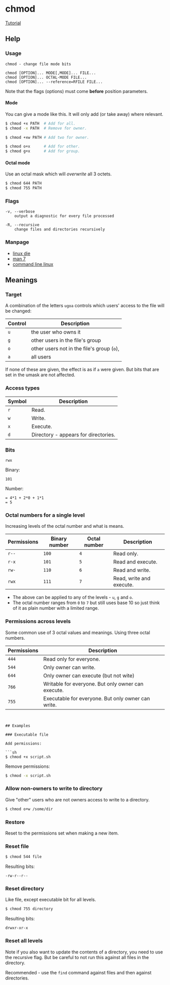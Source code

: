 # chmod

[Tutorial](https://www.howtogeek.com/437958/how-to-use-the-chmod-command-on-linux/)


## Help

### Usage

```
chmod - change file mode bits  
```

```
chmod [OPTION]... MODE[,MODE]... FILE...
chmod [OPTION]... OCTAL-MODE FILE...
chmod [OPTION]... --reference=RFILE FILE...  
```

Note that the flags (options) must come **before** position parameters.

#### Mode

You can give a mode like this. It will only add (or take away) where relevant.

```sh
$ chmod +x PATH  # Add for all.
$ chmod -x PATH  # Remove for owner.

$ chmod +xw PATH # Add two for owner.

$ chmod o+x      # Add for other.
$ chmod g+x      # Add for group.
```

#### Octal mode

Use an octal mask which will _overwrite_ all 3 octets.

```sh
$ chmod 644 PATH
$ chmod 755 PATH 
```

### Flags

```
-v, --verbose
    output a diagnostic for every file processed 

-R, --recursive
    change files and directories recursively 
```

### Manpage

- [linux die](https://linux.die.net/man/1/chmod)
- [man 7](https://www.man7.org/linux/man-pages/man1/chmod.1.html)
- [command line linux](https://www.commandlinux.com/man-page/man1/chmod.1.html)

## Meanings

### Target

A combination of the letters `ugoa` controls which users' access to the file will be changed: 

Control | Description
---     | ---
`u`     | the user who owns it
`g`     | other users in the file's group
`o`     | other users not in the file's group (`o`), 
`a`     | all users

If none of these are given, the effect is as if `a` were given. But bits that are set in the umask are not affected.

### Access types

Symbol | Description
---    | ---
`r`    | Read.
`w`    | Write.
`x`    | Execute.
`d`    | Directory - appears for directories.

### Bits

```
rwx
```

Binary:

```
101
```

Number:

```
= 4*1 + 2*0 + 1*1
= 5
```

### Octal numbers for a single level

Increasing levels of the octal number and what is means. 

Permissions | Binary number | Octal number | Description
---    | ---      | --- | ---
`r--`  | `100`    | `4` | Read only.
`r-x`  | `101`    | `5` | Read and execute.
`rw-`  | `110`    | `6` | Read and write.
`rwx`  | `111`    | `7` | Read, write and execute.

- The above can be applied to any of the levels - `u`, `g` and `o`.
- The octal number ranges from `0` to `7` but still uses base 10 so just think of it as plain number with a limited range.

### Permissions across levels

Some common use of 3 octal values and meanings. Using three octal numbers.

Permissions | Description
---   | ---
`444` | Read only for everyone.
`544` | Only owner can write.
`644` | Only owner can execute (but not wite)
`766` | Writable for everyone. But only owner can execute.
`755` | Executable for everyone. But only owner can write.
```


## Examples

### Executable file

Add permissions:

```sh
$ chmod +x script.sh
```

Remove permissions:

```sh
$ chmod -x script.sh
```

### Allow non-owners to write to directory

Give "other" users who are not owners access to write to a directory.

```sh
$ chmod o+w /some/dir
```

### Restore

Reset to the permissions set when making a new item.

### Reset file

```sh
$ chmod 544 file
```

Resulting bits:

```
-rw-r--r--
```

### Reset directory

Like file, except executable bit for all levels.

```sh
$ chmod 755 directory
```

Resulting bits:

```
drwxr-xr-x
```

### Reset all levels

Note if you also want to update the contents of a directory, you need to use the recursive flag. But be careful to not run this against all files in the directory.

Recommended - use the `find` command against files and then against directories.
